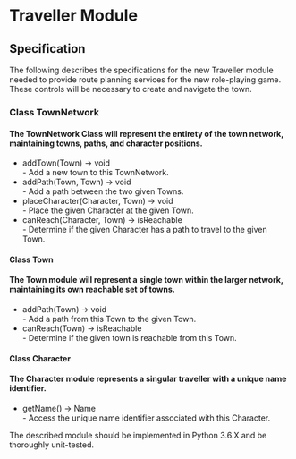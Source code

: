 <h1>Traveller Module</h1>

<h2>Specification</h2>
<p>The following describes the specifications for the new Traveller module needed to provide route planning services for the new role-playing game. These controls will be necessary to create and navigate the town.</p>

<h3>Class TownNetwork</h3>
<p>
<h4>The TownNetwork Class will represent the entirety of the town network, maintaining towns, paths, and character positions.</h4>
<ul>
    <li>addTown(Town) -> void</li> - Add a new town to this TownNetwork.
    <li>addPath(Town, Town) -> void</li> - Add a path between the two given Towns.
    <li>placeCharacter(Character, Town) -> void</li> - Place the given Character at the given Town.
    <li>canReach(Character, Town) -> isReachable</li> - Determine if the given Character has a path to travel to the given Town.
</ul>
</p>  

<h4>Class Town</h4>
<p>
<h4>The Town module will represent a single town within the larger network, maintaining its own reachable set of towns.</h4>
<ul>
    <li>addPath(Town) -> void</li> - Add a path from this Town to the given Town.
    <li>canReach(Town) -> isReachable</li> - Determine if the given town is reachable from this Town.
</ul>
</p>
    
<h4>Class Character</h4>
<p>
<h4>The Character module represents a singular traveller with a unique name identifier.</h4>
<ul>
    <li>getName() -> Name</li> - Access the unique name identifier associated with this Character.
</ul>
</p>    

<p>
The described module should be implemented in Python 3.6.X and be thoroughly unit-tested.
</p>
